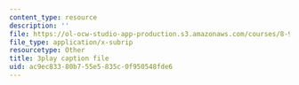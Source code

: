 ```yaml
---
content_type: resource
description: ''
file: https://ol-ocw-studio-app-production.s3.amazonaws.com/courses/8-962-general-relativity-spring-2020/ac9ec83380b755e5835c0f950548fde6_JWSdeg4jkoY.vtt
file_type: application/x-subrip
resourcetype: Other
title: 3play caption file
uid: ac9ec833-80b7-55e5-835c-0f950548fde6
---
```

